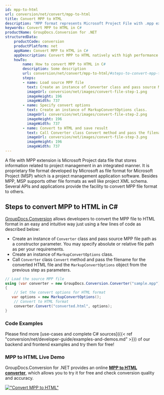 ```yaml
---
id: mpp-to-html
url: conversion/net/convert/mpp-to-html
title: Convert MPP to HTML
description: "MPP format represents Microsoft Project File with .mpp extension. Learn how to convert MPP to HTML file programmatically in C# language using GroupDocs.Conversion for .NET library."
keywords: Convert MPP to HTML in C#
productName: GroupDocs.Conversion for .NET
structuredData:
    productCode: conversion
    productPlatform: net
    appName: Convert MPP to HTML in C#
    appDescription: Convert MPP to HTML natively with high performance using C# language and server side GroupDocs.Conversion for .NET APIs, without the use of any software like Microsoft or Open Office.
    howTo:
        name: How to convert MPP to HTML in C# 
        description: Some description
        url: conversion/net/convert/mpp-to-html/#steps-to-convert-mpp-to-html-in-c
        steps:
        - name: Load source MPP file 
          text: Create an instance of Converter class and pass source MPP file path as a constructor parameter. You may specify absolute or relative file path as per your requirements. 
          imageUrl: conversion/net/images/convert-file-step-1.png
          imageHeight: 196
          imageWidth: 737
        - name: Specify convert options 
          text: Create an instance of MarkupConvertOptions class.
          imageUrl: conversion/net/images/convert-file-step-2.png
          imageHeight: 196
          imageWidth: 737
        - name: Convert to HTML and save result 
          text: Call Converter class Convert method and pass the filename for the converted HTML file and the MarkupConvertOptions object from the previous step as parameters.
          imageUrl: conversion/net/images/convert-file-step-3.png
          imageHeight: 196
          imageWidth: 737
---
```


A file with MPP extension is Microsoft Project data file that stores information related to project management in an integrated manner. It is proprietary file format developed by Microsoft as file format for Microsoft Project (MSP) which is a project management application software. Besides MPP, MSP supports other file formats as well like project XML schema. Several APIs and applications provide the facility to convert MPP file format to others.

## Steps to convert MPP to HTML in C#

[GroupDocs.Conversion](https://products.groupdocs.com/conversion/net) allows developers to convert the MPP file to HTML format in an easy and intuitive way just using a few lines of code as described below:

* Create an instance of `Converter` class and pass source MPP file path as a constructor parameter. You may specify absolute or relative file path as per your requirements. 
* Create an instance of `MarkupConvertOptions` class.
* Call `Converter` class `Convert` method and pass the filename for the converted HTML file and the `MarkupConvertOptions` object from the previous step as parameters.

```csharp
// Load the source MPP file
using (var converter = new GroupDocs.Conversion.Converter("sample.mpp"))
{
    // Set the convert options for HTML format
   var options = new MarkupConvertOptions();
    // Convert to HTML format
    converter.Convert("converted.html", options);
}
```

### Code Examples

Please find more [use-cases and complete C# sources]({{< ref "conversion/net/developer-guide/examples-and-demos.md" >}}) of our backend and frontend examples and try them for free!

### MPP to HTML Live Demo

GroupDocs.Conversion for .NET provides an online [**MPP to HTML converter**](https://products.groupdocs.app/conversion/mpp-to-html), which allows you to try it for free and check conversion quality and accuracy.

[!["Convert MPP to HTML"](conversion/net/images/convert-to-html/convert-mpp-to-html.png)](https://products.groupdocs.app/conversion/mpp-to-html)